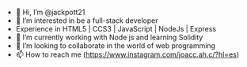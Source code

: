 - 👋 Hi, I’m @jackpott21
- 👀 I’m interested in be a full-stack developer
- Experience in HTML5 | CCS3 | JavaScript | NodeJs | Express
- 🌱 I’m currently working with Node js and learning Solidity
- 💞️ I’m looking to collaborate in the world of web programming
- 📫 How to reach me (https://www.instagram.com/joacc.ah.c/?hl=es)

<!---
jackpott21/jackpott21 is a ✨ special ✨ repository because its `README.md` (this file) appears on your GitHub profile.
You can click the Preview link to take a look at your changes.
--->
